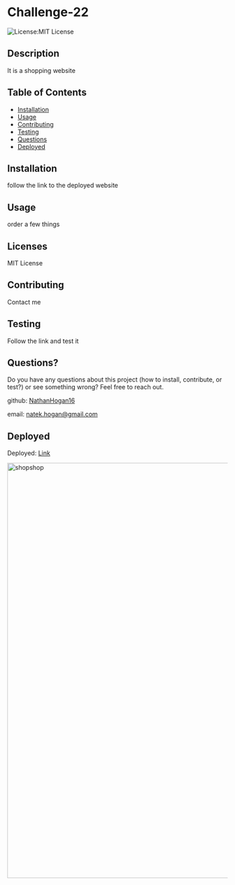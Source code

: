 # Challenge-22
![License:MIT License](https://img.shields.io/badge/License-MITLicense-blue)
## Description
It is a shopping website

## Table of Contents
* [Installation](#Installation)
* [Usage](#Usage)
* [Contributing](#Contributing)
* [Testing](#Testing)
* [Questions](#Questions?)
* [Deployed](#Deployed)
## Installation
follow the link to the deployed website
## Usage
order a few things
## Licenses
MIT License
## Contributing
Contact me
## Testing
Follow the link and test it
## Questions?
Do you have any questions about this project (how to install, contribute, or test?) or see something wrong? 
Feel free to reach out.
 
github: [NathanHogan16](https://github.com/NathanHogan16) 

email: natek.hogan@gmail.com

## Deployed

Deployed: [Link](https://radiant-savannah-53620.herokuapp.com/)

<img width="949" alt="shopshop" src="https://user-images.githubusercontent.com/75545915/122656751-e0743880-d11a-11eb-874b-eed4b4067ab5.png">
